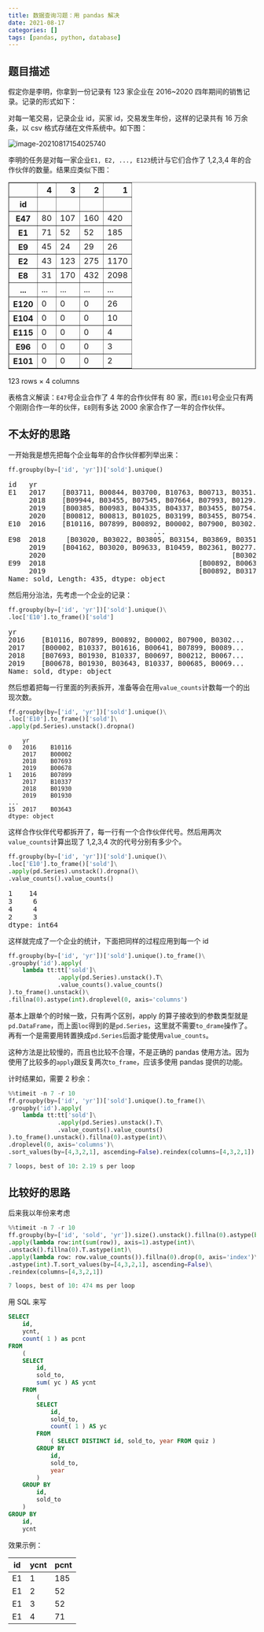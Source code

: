 ```yaml
---
title: 数据查询习题：用 pandas 解决
date: 2021-08-17
categories: []
tags: [pandas, python, database]
---
```


## 题目描述

假定你是李明，你拿到一份记录有 123 家企业在 2016~2020 四年期间的销售记录。记录的形式如下：

对每一笔交易，记录企业 id，买家 id，交易发生年份，这样的记录共有 16 万余条，以 csv 格式存储在文件系统中。如下图：

![image-20210817154025740](/assets/blog-images/用python生态的pandas解决一个aggregation需求.assets/image-20210817154025740.png)

李明的任务是对每一家企业`E1, E2, ..., E123`统计与它们合作了 1,2,3,4 年的合作伙伴的数量。结果应类似下图：

<table border="1" class="dataframe">
  <thead>
    <tr style="text-align: right;">
      <th></th>
      <th>4</th>
      <th>3</th>
      <th>2</th>
      <th>1</th>
    </tr>
    <tr>
      <th>id</th>
      <th></th>
      <th></th>
      <th></th>
      <th></th>
    </tr>
  </thead>
  <tbody>
    <tr>
      <th>E47</th>
      <td>80</td>
      <td>107</td>
      <td>160</td>
      <td>420</td>
    </tr>
    <tr>
      <th>E1</th>
      <td>71</td>
      <td>52</td>
      <td>52</td>
      <td>185</td>
    </tr>
    <tr>
      <th>E9</th>
      <td>45</td>
      <td>24</td>
      <td>29</td>
      <td>26</td>
    </tr>
    <tr>
      <th>E2</th>
      <td>43</td>
      <td>123</td>
      <td>275</td>
      <td>1170</td>
    </tr>
    <tr>
      <th>E8</th>
      <td>31</td>
      <td>170</td>
      <td>432</td>
      <td>2098</td>
    </tr>
    <tr>
      <th>...</th>
      <td>...</td>
      <td>...</td>
      <td>...</td>
      <td>...</td>
    </tr>
    <tr>
      <th>E120</th>
      <td>0</td>
      <td>0</td>
      <td>0</td>
      <td>26</td>
    </tr>
    <tr>
      <th>E104</th>
      <td>0</td>
      <td>0</td>
      <td>0</td>
      <td>10</td>
    </tr>
    <tr>
      <th>E115</th>
      <td>0</td>
      <td>0</td>
      <td>0</td>
      <td>4</td>
    </tr>
    <tr>
      <th>E96</th>
      <td>0</td>
      <td>0</td>
      <td>0</td>
      <td>3</td>
    </tr>
    <tr>
      <th>E101</th>
      <td>0</td>
      <td>0</td>
      <td>0</td>
      <td>2</td>
    </tr>
  </tbody>
</table>
<p>123 rows × 4 columns</p>

表格含义解读：`E47`号企业合作了 4 年的合作伙伴有 80 家，而`E101`号企业只有两个刚刚合作一年的伙伴，`E8`则有多达 2000 余家合作了一年的合作伙伴。

## 不太好的思路

一开始我是想先把每个企业每年的合作伙伴都列举出来：

```python
ff.groupby(by=['id', 'yr'])['sold'].unique()
```

<div><pre>
id   yr
E1   2017    [B03711, B00844, B03700, B10763, B00713, B0351...
     2018    [B09944, B03455, B07545, B07664, B07993, B0129...
     2019    [B00385, B00983, B04335, B04337, B03455, B0754...
     2020    [B00812, B00813, B01025, B03199, B03455, B0754...
E10  2016    [B10116, B07899, B00892, B00002, B07900, B0302...
                                   ...
E98  2018     [B03020, B03022, B03805, B03154, B03869, B03518]
     2019    [B04162, B03020, B09633, B10459, B02361, B0277...
     2020                                             [B03022]
E99  2018                                     [B00892, B00637]
     2019                                     [B00892, B03170]
Name: sold, Length: 435, dtype: object
</pre></div>

然后用分治法，先考虑一个企业的记录：

```python
ff.groupby(by=['id', 'yr'])['sold'].unique()\
.loc['E10'].to_frame()['sold']
```

<div><pre>
yr
2016    [B10116, B07899, B00892, B00002, B07900, B0302...
2017    [B00002, B10337, B01616, B00641, B07899, B0089...
2018    [B07693, B01930, B10337, B00697, B00212, B0067...
2019    [B00678, B01930, B03643, B10337, B00685, B0069...
Name: sold, dtype: object
</pre></div>

然后想着把每一行里面的列表拆开，准备等会在用`value_counts`计数每一个的出现次数。

```python
ff.groupby(by=['id', 'yr'])['sold'].unique()\
.loc['E10'].to_frame()['sold']\
.apply(pd.Series).unstack().dropna()
```

```
    yr
0   2016    B10116
    2017    B00002
    2018    B07693
    2019    B00678
1   2016    B07899
    2017    B10337
    2018    B01930
    2019    B01930
...
15  2017    B03643
dtype: object
```

这样合作伙伴代号都拆开了，每一行有一个合作伙伴代号。然后用两次`value_counts`计算出现了 1,2,3,4 次的代号分别有多少个。

```python
ff.groupby(by=['id', 'yr'])['sold'].unique()\
.loc['E10'].to_frame()['sold']\
.apply(pd.Series).unstack().dropna()\
.value_counts().value_counts()
```

<div><pre>1    14
3     6
4     4
2     3
dtype: int64</pre></div>

这样就完成了一个企业的统计，下面把同样的过程应用到每一个 id

```python
ff.groupby(by=['id', 'yr'])['sold'].unique().to_frame()\
.groupby('id').apply(
    lambda tt:tt['sold']\
              .apply(pd.Series).unstack().T\
              .value_counts().value_counts()
).to_frame().unstack()\
.fillna(0).astype(int).droplevel(0, axis='columns')
```

基本上跟单个的时候一致，只有两个区别，apply 的算子接收到的参数类型就是`pd.DataFrame`，而上面`loc`得到的是`pd.Series`，这里就不需要`to_drame`操作了。再有一个是需要用转置换成`pd.Series`后面才能使用`value_counts`。

这种方法是比较慢的，而且也比较不合理，不是正确的 pandas 使用方法。因为使用了比较多的`apply`跟反复两次`to_frame`，应该多使用 pandas 提供的功能。

计时结果如，需要 2 秒余：

```python
%%timeit -n 7 -r 10
ff.groupby(by=['id', 'yr'])['sold'].unique().to_frame()\
.groupby('id').apply(
    lambda tt:tt['sold']\
              .apply(pd.Series).unstack().T\
              .value_counts().value_counts()
).to_frame().unstack().fillna(0).astype(int)\
.droplevel(0, axis='columns')\
.sort_values(by=[4,3,2,1], ascending=False).reindex(columns=[4,3,2,1])

7 loops, best of 10: 2.19 s per loop
```

## 比较好的思路

后来我以年份来考虑

```python
%%timeit -n 7 -r 10
ff.groupby(by=['id', 'sold', 'yr']).size().unstack().fillna(0).astype(bool)\
.apply(lambda row:int(sum(row)), axis=1).astype(int)\
.unstack().fillna(0).T.astype(int)\
.apply(lambda row: row.value_counts()).fillna(0).drop(0, axis='index')\
.astype(int).T.sort_values(by=[4,3,2,1], ascending=False)\
.reindex(columns=[4,3,2,1])

7 loops, best of 10: 474 ms per loop
```

用 SQL 来写

```sql
SELECT
	id,
	ycnt,
	count( 1 ) as pcnt
FROM
	(
	SELECT
		id,
		sold_to,
		sum( yc ) AS ycnt
	FROM
		(
		SELECT
			id,
			sold_to,
			count( 1 ) AS yc
		FROM
			( SELECT DISTINCT id, sold_to, year FROM quiz )
		GROUP BY
			id,
			sold_to,
			year
		)
	GROUP BY
		id,
		sold_to
	)
GROUP BY
	id,
	ycnt
```

效果示例：

| id  | ycnt | pcnt |
| --- | ---- | ---- |
| E1  | 1    | 185  |
| E1  | 2    | 52   |
| E1  | 3    | 52   |
| E1  | 4    | 71   |
